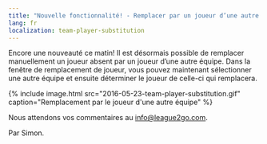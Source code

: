 ```yaml
---
title: "Nouvelle fonctionnalité! - Remplacer par un joueur d’une autre équipe"
lang: fr
localization: team-player-substitution
---
```

Encore une nouveauté ce matin! Il est désormais possible de remplacer manuellement un joueur absent par un joueur d’une autre équipe. Dans la fenêtre de remplacement de joueur, vous pouvez maintenant sélectionner une autre équipe et ensuite déterminer le joueur de celle-ci qui remplacera.

{% include image.html src="2016-05-23-team-player-substitution.gif" caption="Remplacement par le joueur d'une autre équipe" %}

Nous attendons vos commentaires au [info@league2go.com](mailto:info@league2go.com).

Par Simon.